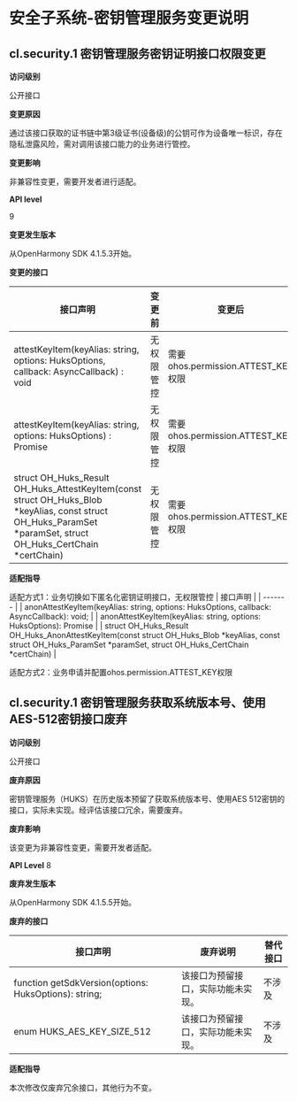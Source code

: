 # 安全子系统-密钥管理服务变更说明

## cl.security.1  密钥管理服务密钥证明接口权限变更

**访问级别**

公开接口

**变更原因**

通过该接口获取的证书链中第3级证书(设备级)的公钥可作为设备唯一标识，存在隐私泄露风险，需对调用该接口能力的业务进行管控。

**变更影响**

非兼容性变更，需要开发者进行适配。

**API level**

9

**变更发生版本**

从OpenHarmony SDK 4.1.5.3开始。

**变更的接口**

| 接口声明 | 变更前 | 变更后 |
| ------- | ----- | ------ |
| attestKeyItem(keyAlias: string, options: HuksOptions, callback: AsyncCallback<HuksReturnResult>) : void | 无权限管控 | 需要ohos.permission.ATTEST_KEY权限 |
| attestKeyItem(keyAlias: string, options: HuksOptions) : Promise<HuksReturnResult> | 无权限管控 | 需要ohos.permission.ATTEST_KEY权限 |
| struct OH_Huks_Result OH_Huks_AttestKeyItem(const struct OH_Huks_Blob *keyAlias, const struct OH_Huks_ParamSet *paramSet, struct OH_Huks_CertChain *certChain) | 无权限管控 | 需要ohos.permission.ATTEST_KEY权限 |

**适配指导**

适配方式1：业务切换如下匿名化密钥证明接口，无权限管控
| 接口声明 |
| ------- |
| anonAttestKeyItem(keyAlias: string, options: HuksOptions, callback: AsyncCallback<HuksReturnResult>): void; |
| anonAttestKeyItem(keyAlias: string, options: HuksOptions): Promise<HuksReturnResult> |
| struct OH_Huks_Result OH_Huks_AnonAttestKeyItem(const struct OH_Huks_Blob *keyAlias, const struct OH_Huks_ParamSet *paramSet, struct OH_Huks_CertChain *certChain) |

适配方式2：业务申请并配置ohos.permission.ATTEST_KEY权限

## cl.security.1  密钥管理服务获取系统版本号、使用AES-512密钥接口废弃

**访问级别**

公开接口

**废弃原因**

密钥管理服务（HUKS）在历史版本预留了获取系统版本号、使用AES 512密钥的接口，实际未实现。经评估该接口冗余，需要废弃。

**废弃影响**

该变更为非兼容性变更，需要开发者适配。

**API Level**
8

**废弃发生版本**

从OpenHarmony SDK 4.1.5.5开始。

**废弃的接口**

| 接口声明                                                     | 废弃说明                                                     | 替代接口                                                     |
| ------------------------------------------------------------ | ------------------------------------------------------------ | ------------------------------------------------------------ |
| function getSdkVersion(options: HuksOptions): string; | 该接口为预留接口，实际功能未实现。             | 不涉及 |
| enum HUKS_AES_KEY_SIZE_512                           | 该接口为预留接口，实际功能未实现。                 | 不涉及          |

**适配指导**

本次修改仅废弃冗余接口，其他行为不变。

<!--no_check-->